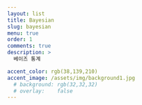 ```yaml
---
layout: list
title: Bayesian
slug: bayesian
menu: true
order: 1
comments: true
description: >
  베이즈 통계

accent_color: rgb(38,139,210)
accent_image: /assets/img/background1.jpg
  # background: rgb(32,32,32)
  # overlay:    false
---
```


